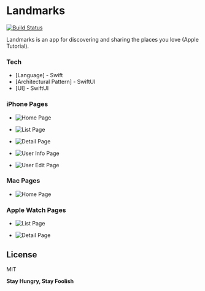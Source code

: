 # Landmarks

[![Build Status](https://travis-ci.org/joemccann/dillinger.svg?branch=master)](https://travis-ci.org/joemccann/dillinger)

Landmarks is an app for discovering and sharing the places you love (Apple Tutorial).

  
### Tech

* [Language] - Swift
* [Architectural Pattern] - SwiftUI
* [UI] - SwiftUI



### iPhone Pages
  - ![Home Page](https://github.com/mikewang0326/Landmarks/blob/main/screenshots/iOS/iPhone_Home.png?raw=true "Home Page")

  - ![List Page](https://github.com/mikewang0326/Landmarks/blob/main/screenshots/iOS/iPhone_List.png?raw=true "List Page")

  - ![Detail Page](https://github.com/mikewang0326/Landmarks/blob/main/screenshots/iOS/iPhone_Detail.png?raw=true "Detail Page")

  - ![User Info Page](https://github.com/mikewang0326/Landmarks/blob/main/screenshots/iOS/iPhone_User_Info%20.png?raw=true "User Info Page")

  - ![User Edit Page](https://github.com/mikewang0326/Landmarks/blob/main/screenshots/iOS/iPhone_Edit_User.png?raw=true "User Edit Page")


### Mac Pages
  - ![Home Page](https://github.com/mikewang0326/Landmarks/blob/main/screenshots/macOS/Mac_Home.png?raw=true "Home Page")


### Apple Watch Pages
  - ![List Page](https://github.com/mikewang0326/Landmarks/blob/main/screenshots/watchOS/Watch_List.png?raw=true "List Page")

  - ![Detail Page](https://github.com/mikewang0326/Landmarks/blob/main/screenshots/watchOS/Watch_Detail.png?raw=true "Detail Page")


License
----

MIT


**Stay Hungry, Stay Foolish**

